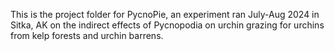 This is the project folder for PycnoPie, an experiment ran July-Aug 2024 in Sitka, AK on the indirect effects of Pycnopodia on urchin grazing for urchins from kelp forests and urchin barrens. 